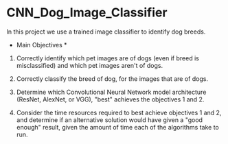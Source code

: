 # CNN_Dog_Image_Classifier

In this project we use a trained image classifier to identify dog breeds. 

* Main Objectives *

1) Correctly identify which pet images are of dogs (even if breed is misclassified) and which pet images aren't of dogs.
 
2) Correctly classify the breed of dog, for the images that are of dogs.
 
3) Determine which Convolutional Neural Network model architecture (ResNet, AlexNet, or VGG), "best" achieves the objectives 1 and 2.
 
4) Consider the time resources required to best achieve objectives 1 and 2, and determine if an alternative solution would have given a "good enough" result, given the amount of time each of the algorithms take to run.
